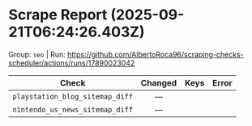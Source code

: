 # Scrape Report (2025-09-21T06:24:26.403Z)

Group: `seo`  |  Run: https://github.com/AlbertoRoca96/scraping-checks-scheduler/actions/runs/17890023042

| Check | Changed | Keys | Error |
|---|:---:|:--|:--|
| `playstation_blog_sitemap_diff` | — |  |  |
| `nintendo_us_news_sitemap_diff` | — |  |  |
